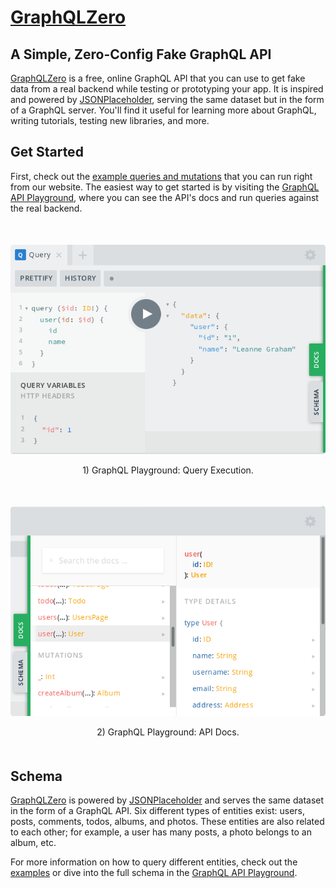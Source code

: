 # [GraphQLZero](https://graphqlzero.almansi.me)

## A Simple, Zero-Config Fake GraphQL API

[GraphQLZero](https://graphqlzero.almansi.me) is a free, online GraphQL API that you can use to get fake data from a real backend while testing or prototyping your app. It is inspired and powered by [JSONPlaceholder](https://jsonplaceholder.typicode.com/), serving the same dataset but in the form of a GraphQL server. You'll find it useful for learning more about GraphQL, writing tutorials, testing new libraries, and more.

## Get Started

First, check out the [example queries and mutations](https://graphqlzero.almansi.me/#examples) that you can run right from our website. The easiest way to get started is by visiting the [GraphQL API Playground](https://graphqlzero.almansi.me/api), where you can see the API's docs and run queries against the real backend.

<div style="text-align: center; margin: 50px 0;">
  <img src="apps/graphqlzero-web/public/img/playground-1.png" alt="GraphQL Playground: Query Execution" style="border-radius: 0.3em;"/>
  <p>1) GraphQL Playground: Query Execution.</p>
</div>

<div style="text-align: center; margin: 50px 0;">
  <img src="apps/graphqlzero-web/public/img/playground-2.png" alt="GraphQL Playground: API Docs" style="border-radius: 0.3em;"/>
  <p>2) GraphQL Playground: API Docs.</p>
</div>

## Schema

[GraphQLZero](https://graphqlzero.almansi.me) is powered by [JSONPlaceholder](https://jsonplaceholder.typicode.com/) and serves the same dataset in the form of a GraphQL API. Six different types of entities exist: users, posts, comments, todos, albums, and photos. These entities are also related to each other; for example, a user has many posts, a photo belongs to an album, etc.

For more information on how to query different entities, check out the [examples](https://graphqlzero.almansi.me/#examples) or dive into the full schema in the [GraphQL API Playground](https://graphqlzero.almansi.me/api).
